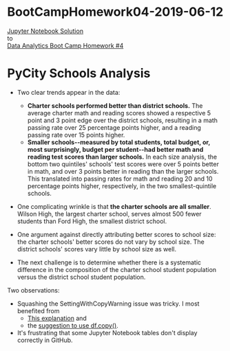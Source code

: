 # BootCampHomework04-2019-06-12
[Jupyter Notebook Solution](https://github.com/ekenigsberg/BootCampHomework04-2019-06-12/blob/master/PyCitySchools.ipynb)<br/>
to<br/>
[Data Analytics Boot Camp Homework #4](https://github.com/the-Coding-Boot-Camp-at-UT/UTAMCB201904DATA3/tree/master/04-Pandas/Homework/Instructions)
# PyCity Schools Analysis

* Two clear trends appear in the data:
  * **Charter schools performed better than district schools.** The average charter math and reading scores showed a respective 5 point and 3 point edge over the district schools, resulting in a math passing rate over 25 percentage points higher, and a reading passing rate over 15 points higher.
  * **Smaller schools--measured by total students, total budget, or, most surprisingly, budget per student--had better math and reading test scores than larger schools.** In each size analysis, the bottom two quintiles' schools' test scores were over 5 points better in math, and over 3 points better in reading than the larger schools. This translated into passing rates for math and reading 20 and 10 percentage points higher, respectively, in the two smallest-quintile schools.

* One complicating wrinkle is that **the charter schools are all smaller**. Wilson High, the largest charter school, serves almost 500 fewer students than Ford High, the smallest district school.

* One argument against directly attributing better scores to school size: the charter schools' better scores do not vary by school size. The district schools' scores vary little by school size as well.
  
* The next challenge is to determine whether there is a systematic difference in the composition of the charter school student population versus the district school student population.

Two observations:
* Squashing the SettingWithCopyWarning issue was tricky. I most benefited from
  * [This explanation](https://www.dataquest.io/blog/settingwithcopywarning/) and
  * the [suggestion to use df.copy()](https://bit.ly/settingwithcopywarning).
* It's frustrating that some Jupyter Notebook tables don't display correctly in GitHub.
